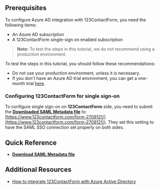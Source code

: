## Prerequisites

To configure Azure AD integration with 123ContactForm, you need the following items:

- An Azure AD subscription
- A 123ContactForm single-sign on enabled subscription

> **Note:**
> To test the steps in this tutorial, we do not recommend using a production environment.

To test the steps in this tutorial, you should follow these recommendations:

- Do not use your production environment, unless it is necessary.
- If you don't have an Azure AD trial environment, you can get a one-month trial [here](https://azure.microsoft.com/pricing/free-trial/).

### Configuring 123ContactForm for single sign-on

To configure single sign-on on **123ContactForm** side, you need to submit the **[Downloaded SAML Metadata file](%metadata:metadataDownloadUrl%)** to: [https://www.123contactform.com/form-2709121/](https://www.123contactform.com/form-2709121/).
	They set this setting to have the SAML SSO connection set properly on both sides.

## Quick Reference

* **[Download SAML Metadata file](%metadata:metadataDownloadUrl%)**

## Additional Resources

* [How to integrate 123ContactForm with Azure Active Directory](https://docs.microsoft.com/azure/active-directory/active-directory-saas-123contactform-tutorial)
